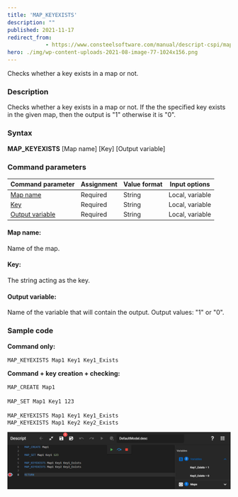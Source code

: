 ```yaml
---
title: 'MAP_KEYEXISTS'
description: ""
published: 2021-11-17
redirect_from: 
            - https://www.consteelsoftware.com/manual/descript-cspi/map_keyexists/
hero: ./img/wp-content-uploads-2021-08-image-77-1024x156.png
---
```


Checks whether a key exists in a map or not.

### Description

Checks whether a key exists in a map or not. If the the specified key exists in the given map, then the output is "1" otherwise it is "0".

### Syntax

**MAP_KEYEXISTS** [Map name] \[Key] [Output variable]

### Command parameters

| **Command parameter**               | **Assignment** | **Value format** | **Input options** |
| ----------------------------------- | -------------- | ---------------- | ----------------- |
| [Map name](#map-name)               | Required       | String           | Local, variable   |
| [Key](#key)                         | Required       | String           | Local, variable   |
| [Output variable](#output-variable) | Required       | String           | Local, variable   |

#### Map name:
Name of the map.

#### Key:
The string acting as the key.

#### Output variable:
Name of the variable that will contain the output. Output values: "1" or "0".

### Sample code

**Command only:**

```
MAP_KEYEXISTS Map1 Key1 Key1_Exists
```

**Command + key creation + checking:**

```
MAP_CREATE Map1

MAP_SET Map1 Key1 123

MAP_KEYEXISTS Map1 Key1 Key1_Exists
MAP_KEYEXISTS Map1 Key2 Key2_Exists
```
[![](./img/Map_Keyexists_v01.png)](./img/Map_Keyexists_v01.png)
